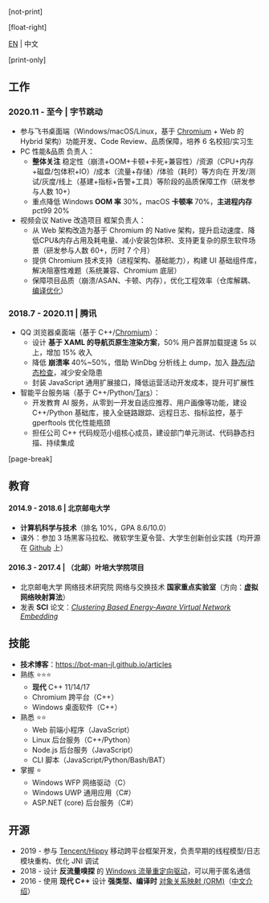 ﻿[not-print]

[float-right]

[EN](CV-en.md) | 中文

[print-only]

<p id="cvQrCodeSec" style="position: fixed; width: 18%; height: 18%; top: 15px; right: 30px;"></p>

## 工作

### 2020.11 - 至今 | 字节跳动

- 参与飞书桌面端（Windows/macOS/Linux，基于 [Chromium](https://www.chromium.org) + Web 的 Hybrid 架构）功能开发、Code Review、品质保障，培养 6 名校招/实习生
- PC 性能&品质 负责人：
  - **整体关注** 稳定性（崩溃+OOM+卡顿+卡死+兼容性）/资源（CPU+内存+磁盘/包体积+IO）/成本（流量+存储）/体验（耗时）等方向在 开发/测试/灰度/线上（基建+指标+告警+工具）等阶段的品质保障工作（研发参与人数 10+）
  - 重点降低 Windows **OOM 率** 30%，macOS **卡顿率** 70%，**主进程内存** pct99 20%
- 视频会议 Native 改造项目 框架负责人：
  - 从 Web 架构改造为基于 Chromium 的 Native 架构，提升启动速度、降低CPU&内存占用及耗电量、减小安装包体积、支持更复杂的原生软件场景（研发参与人数 60+，历时 7 个月）
  - 提供 Chromium 技术支持（进程架构、基础能力），构建 UI 基础组件库，解决阻塞性难题（系统兼容、Chromium 底层）
  - 保障项目品质（崩溃/ASAN、卡顿、内存），优化工程效率（仓库解耦、[编译优化](../2022/Cpp-Project-Compile-Optimization.md)）

### 2018.7 - 2020.11 | 腾讯

- QQ 浏览器桌面端（基于 C++/[Chromium](https://www.chromium.org)）：
  - 设计 **基于 XAML 的导航页原生渲染方案**，50% 用户首屏加载提速 5s 以上，增加 15% 收入
  - 降低 **崩溃率** 40%~50%，借助 WinDbg 分析线上 dump，加入 [静态/动态检查](../2019/Cpp-Check.md)，减少安全隐患
  - 封装 JavaScript 通用扩展接口，降低运营活动开发成本，提升可扩展性
- 智能平台服务端（基于 C++/Python/[Tars](https://github.com/TarsCloud/TarsCpp)）：
  - 开发教育 AI 服务，从零到一开发自适应推荐、用户画像等功能，建设 C++/Python 基础库，接入全链路跟踪、远程日志、指标监控，基于 gperftools 优化性能瓶颈
  - 担任公司 C++ 代码规范小组核心成员，建设部门单元测试、代码静态扫描、持续集成

[page-break]

## 教育

#### 2014.9 - 2018.6 | 北京邮电大学

- **计算机科学与技术**（排名 10%，GPA 8.6/10.0）
- 课外：参加 3 场黑客马拉松、微软学生夏令营、大学生创新创业实践（均开源在 [Github](https://github.com/BOT-Man-JL) 上）

#### 2016.3 - 2017.4 | （北邮）叶培大学院项目

- 北京邮电大学 网络技术研究院 网络与交换技术 **国家重点实验室**（方向：**虚拟网络映射算法**）
- 发表 **SCI** 论文：[_Clustering Based Energy-Aware Virtual Network Embedding_](http://journals.sagepub.com/doi/full/10.1177/1550147717726714)

## 技能

- **技术博客**：https://bot-man-jl.github.io/articles
- 熟练 ⭐⭐⭐
  - **现代** C++ 11/14/17
  - Chromium 跨平台（C++）
  - Windows 桌面软件（C++）
- 熟悉 ⭐⭐
  - Web 前端小程序（JavaScript）
  - Linux 后台服务（C++/Python）
  - Node.js 后台服务（JavaScript）
  - CLI 脚本（JavaScript/Python/Bash/BAT）
- 掌握 ⭐
  - Windows WFP 网络驱动（C）
  - Windows UWP 通用应用（C#）
  - ASP.NET (core) 后台服务（C#）

## 开源

- 2019 - 参与 [Tencent/Hippy](https://github.com/Tencent/Hippy) 移动跨平台框架开发，负责早期的线程模型/日志模块重构、优化 JNI 调试
- 2018 - 设计 **反流量嗅探** 的 [Windows 流量重定向驱动](https://github.com/BOT-Man-JL/WFP-Traffic-Redirection-Driver)，可以用于匿名通信
- 2016 - 使用 **现代 C++** 设计 **强类型、编译时** [对象关系映射 (ORM)](https://github.com/BOT-Man-JL/ORM-Lite)（[中文介绍](../2016/How-to-Design-a-Better-Cpp-ORM.md)）

<script>
var two_column_style = '&style=two-column';
if (document.location.search.indexOf('style') == -1)
  document.location += two_column_style;

var cvStyleElem = document.createElement('style');
cvStyleElem.innerHTML += '@media print { header { margin-bottom: 0; } }';
document.head.appendChild(cvStyleElem);

if (qrCodeSVG)
  document.getElementById('cvQrCodeSec').innerHTML = qrCodeSVG(location.href.replace(two_column_style, ''), 360);
</script>

